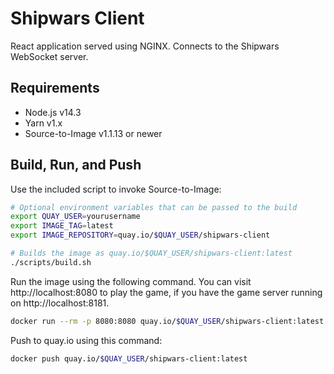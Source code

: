# Shipwars Client

React application served using NGINX. Connects to the Shipwars WebSocket server.

## Requirements

- Node.js v14.3
- Yarn v1.x
- Source-to-Image v1.1.13 or newer

## Build, Run, and Push

Use the included script to invoke Source-to-Image:

```bash
# Optional environment variables that can be passed to the build
export QUAY_USER=yourusername
export IMAGE_TAG=latest
export IMAGE_REPOSITORY=quay.io/$QUAY_USER/shipwars-client

# Builds the image as quay.io/$QUAY_USER/shipwars-client:latest
./scripts/build.sh
```

Run the image using the following command. You can visit http://localhost:8080
to play the game, if you have the game server running on http://localhost:8181.

```bash
docker run --rm -p 8080:8080 quay.io/$QUAY_USER/shipwars-client:latest
```

Push to quay.io using this command:

```bash
docker push quay.io/$QUAY_USER/shipwars-client:latest
```